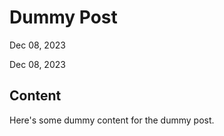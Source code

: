 # Dummy Post

<p class="article-date">Dec 08, 2023</p>

<p class="last-updated">Dec 08, 2023</p>

## Content

Here's some dummy content for the dummy post.
